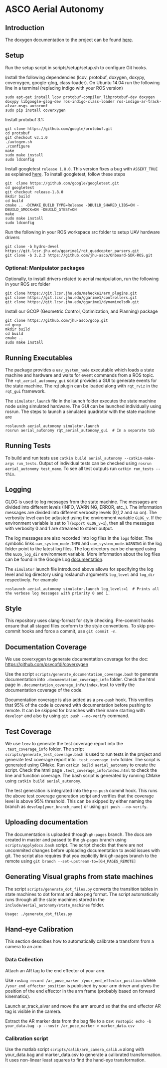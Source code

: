 # ASCO Aerial Autonomy

## Introduction
The doxygen documentation to the project can be found [here](https://jhu-asco.github.io/aerial_autonomy/).


## Setup
Run the setup script in scripts/setup/setup.sh to configure Git hooks.  

Install the following dependencies (lcov, protobuf, doxygen, doxypy, coverxygen, google-glog, class-loader). On Ubuntu 14.04 run the following line in a terminal (replacing indigo with your ROS version)

    sudo apt-get install lcov protobuf-compiler libprotobuf-dev doxygen doxypy libgoogle-glog-dev ros-indigo-class-loader ros-indigo-ar-track-alvar-msgs autoconf
    sudo pip install coverxygen

Install protobuf 3.1:

    git clone https://github.com/google/protobuf.git
    cd protobuf
    git checkout v3.1.0
    ./autogen.sh
    ./configure
    make
    sudo make install
    sudo ldconfig

Install googletest `release 1.8.0`. This version fixes a bug with `ASSERT_TRUE` as explained [here](https://github.com/google/googletest/issues/429). To install googletest, follow these steps

    git  clone https://github.com/google/googletest.git
    cd googletest
    git checkout release-1.8.0
    mkdir build
    cd build
    cmake .. -DCMAKE_BUILD_TYPE=Release -DBUILD_SHARED_LIBS=ON -DBUILD_GMOCK=ON -DBUILD_GTEST=ON
    make
    sudo make install
    sudo ldconfig

Run the following in your ROS workspace src folder to setup UAV hardware drivers

    git clone -b hydro-devel https://git.lcsr.jhu.edu/ggarime1/rqt_quadcopter_parsers.git
    git clone -b 3.2.3 https://github.com/jhu-asco/Onboard-SDK-ROS.git

### Optional: Manipulator packages
Optionally, to install drivers related to aerial manipulation, run the following in your ROS src folder

    git clone https://git.lcsr.jhu.edu/mshecke1/arm_plugins.git
    git clone https://git.lcsr.jhu.edu/ggarime1/controllers.git
    git clone https://git.lcsr.jhu.edu/ggarime1/dynamixelsdk.git

Install our GCOP (Geometric Control, Optimization, and Planning) package

    git clone https://github.com/jhu-asco/gcop.git
    cd gcop
    mkdir build
    cd build
    cmake ..
    sudo make install

## Running Executables
The package provides a `uav_system_node` executable which loads a state machine and hardware and waits for event commands from a ROS topic. The `rqt_aerial_autonomy_gui` script
provides a GUI to generate events for the state machine. The rqt plugin can be loaded along with `rqt_rviz` in the `rqt_gui` framework.

The `simulator.launch` file in the launch folder executes the state machine node using simulated hardware. The GUI can be launched individually using rosrun. The steps to launch a simulated quadrotor with the state machine are

    roslaunch aerial_autonomy simulator.launch
    rosrun aerial_autonomy rqt_aerial_autonomy_gui  # In a separate tab

## Running Tests
To build and run tests use `catkin build aerial_autonomy --catkin-make-args run_tests`. Output of individual tests can be checked using `rosrun aerial_autonomy test_name`.
To see all test outputs run `catkin run_tests --this`.

## Logging
GLOG is used to log messages from the state machine. The messages are divided into different levels (INFO, WARNING, ERROR, etc.,). The information messages are divided into different verbosity levels (0,1,2 and so on). The verbosity level can be adjusted using the environment variable `GLOG_v`. If the environment variable is set to 1 (`export GLOG_v=1`), then all the messages with verbosity 0 and 1 are streamed to stderr output.

The log messages are also recorded into log files in the `logs` folder. The symbolic links `uav_system_node.INFO` and `uav_system_node.WARNING` in the log folder point to the latest log files. The log directory can be changed using the `GLOG_log_dir` environment variable. More information about the log files can be found in the Google Log [documentation](http://rpg.ifi.uzh.ch/docs/glog.html).

The `simulator` launch file introduced above allows for specifying the log level and log directory using roslaunch arguments `log_level` and `log_dir` respectively. For example

    roslaunch aerial_autonomy simulator.launch log_level:=1  # Prints all the verbose log messages with priority 0 and 1.

## Style
This repository uses clang-format for style checking.  Pre-commit hooks ensure that all staged files conform to the style conventions.
To skip pre-commit hooks and force a commit, use `git commit -n`. 

## Documentation Coverage
We use coverxygen to generate documentation coverage for the doc: https://github.com/psycofdj/coverxygen

Use the script `scripts/generate_documentation_coverage.bash` to generate documentation into `.documentation_coverage_info` folder.
Check the html page in `.documentation_coverage_info/index.html` to verify the documentation coverage of the code.

Documentation coverage is also added as a `pre-push` hook. This verifies that 95% of the code is covered with documentation before pushing to remote. It can be skipped for branches with their name starting with `develop*` and also by using `git push --no-verify` command.

## Test Coverage
We use `lcov` to generate the test coverage report into the `.test_coverage_info` folder. The script `scripts/generate_test_coverage.bash` is used to run tests in the project and generate test coverage report into `.test_coverage_info` folder. The script is generated using CMake. Run `catkin build aerial_autonomy` to create the script. Check the html page `.test_coverage_info/index.html` to check the line and function coverage. The bash script is generated
by running CMake using `catkin build aerial_autonomy`.

The test generation is integrated into the `pre-push` commit hook. This runs the above test coverage generation script and verifies that the coverage level is above 95% threshold. This can be skipped by either naming the branch as `develop[your_branch_name]` or using `git push --no-verify`.

## Uploading documentation
The documentation is uploaded through `gh-pages` branch. The docs are created in master and passed to the `gh-pages` branch using `scripts/applydocs.bash` script. The script checks that there are not uncommited changes before uploading documentation to avoid issues with git. The script also requires that you explicitly link gh-pages branch to the remote using `git branch --set-upstream-to=[GH_PAGES_REMOTE]`

## Generating Visual graphs from state machines
The script `scripts/generate_dot_files.py` converts the transition tables in state machines to dot format and also png format. The script automatically runs through all the state machines stored in the `include/aerial_autonomy/state_machines` folder.

    Usage: ./generate_dot_files.py

## Hand-eye Calibration
This section describes how to automatically calibrate a transform from a camera to an arm.

### Data Collection
Attach an AR tag to the end effector of your arm.

Use `rosbag record /ar_pose_marker /your_end_effector_position` where `/your_end_effector_position` is published by your arm driver and gives the position of the end effector in the arm frame (probably based on forward kinematics). 

Launch ar_track_alvar and move the arm around so that the end effector AR tag is visible in the camera.

Extract the AR marker data from the bag file to a csv: `rostopic echo -b your_data.bag -p --nostr /ar_pose_marker > marker_data.csv`

### Calibration script
Use the matlab script `scripts/calib/arm_camera_calib.m` along with your_data.bag and marker_data.csv to generate a calibrated transformation.
It uses non-linear least squares to find the hand-eye transformation.
